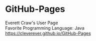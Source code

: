 # GitHub-Pages
Everett Craw's User Page<br />
Favorite Programming Language: Java<br />
https://cleverever.github.io/GitHub-Pages